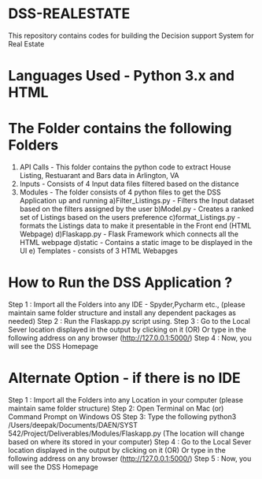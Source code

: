 # DSS-REALESTATE
This repository contains codes for building the Decision support System for Real Estate 

# Languages Used - Python 3.x and HTML

# The Folder contains the following Folders
  1) API Calls - This folder contains the python code to extract House Listing, Restuarant and Bars data in Arlington, VA
  2) Inputs - Consists of 4 Input data files filtered based on the distance 
  3) Modules - The folder consists of 4 python files to get the DSS Application up and running
    a)Filter_Listings.py - Filters the Input dataset based on the filters assigned by the user
    b)Model.py - Creates a ranked set of Listings based on the users preference
    c)format_Listings.py - formats the Listings data to make it presentable in the Front end (HTML Webpage)
    d)Flaskapp.py  - Flask Framework which connects all the HTML webpage
    d)static - Contains a static image to be displayed in the UI
    e) Templates - consists of 3 HTML Webapges 
    
# How to Run the DSS Application ?
  Step 1 : Import all the Folders into any IDE - Spyder,Pycharm etc., (please maintain same folder structure and install any dependent packages as needed)
  Step 2 : Run the Flaskapp.py script using.
  Step 3 : Go to the Local Sever location displayed in the output by clicking on it
          (OR)
          Or type in the following address on any browser (http://127.0.0.1:5000/)
  Step 4 : Now, you will see the DSS Homepage

# Alternate Option - if there is no IDE

  Step 1 : Import all the Folders into any Location in your computer (please maintain same folder structure)
  Step 2: Open Terminal on Mac (or) Command Prompt on Windows OS
  Step 3: Type the following python3 /Users/deepak/Documents/DAEN/SYST 542/Project/Deliverables/Modules/Flaskapp.py (The location will change based on where its      stored in your computer)
  Step 4 : Go to the Local Sever location displayed in the output by clicking on it
          (OR)
          Or type in the following address on any browser (http://127.0.0.1:5000/)
  Step 5 : Now, you will see the DSS Homepage

